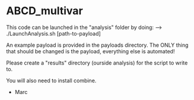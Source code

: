 # ABCD_multivar

This code can be launched in the "analysis" folder by doing:
-->    ./LaunchAnalysis.sh [path-to-payload]

An example payload is provided in the payloads directory. The ONLY thing that should be changed is the payload, everything else is automated!

Please create a "results" directory (ourside analysis) for the script to write to.

You will also need to install combine.

- Marc
